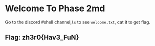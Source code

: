 # Welcome To Phase 2md

Go to the discord \#shell channel,`ls` to see `welcome.txt`, cat it to get flag.

## Flag: zh3r0{Hav3\_FuN}

